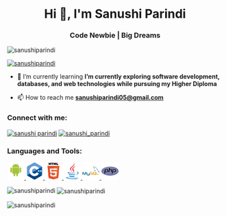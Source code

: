 <h1 align="center">Hi 👋, I'm Sanushi Parindi</h1>
<h3 align="center">Code Newbie | Big Dreams</h3>

<p align="left"> <img src="https://komarev.com/ghpvc/?username=sanushiparindi&label=Profile%20views&color=0e75b6&style=flat" alt="sanushiparindi" /> </p>

<p align="left"> <a href="https://github.com/ryo-ma/github-profile-trophy"><img src="https://github-profile-trophy.vercel.app/?username=sanushiparindi" alt="sanushiparindi" /></a> </p>

- 🌱 I’m currently learning **I’m currently exploring software development, databases, and web technologies while pursuing my Higher Diploma**

- 📫 How to reach me **sanushiparindi05@gmail.com**

<h3 align="left">Connect with me:</h3>
<p align="left">
<a href="https://linkedin.com/in/sanushi parindi" target="blank"><img align="center" src="https://raw.githubusercontent.com/rahuldkjain/github-profile-readme-generator/master/src/images/icons/Social/linked-in-alt.svg" alt="sanushi parindi" height="30" width="40" /></a>
<a href="https://instagram.com/sanushi_parindi" target="blank"><img align="center" src="https://raw.githubusercontent.com/rahuldkjain/github-profile-readme-generator/master/src/images/icons/Social/instagram.svg" alt="sanushi_parindi" height="30" width="40" /></a>
</p>

<h3 align="left">Languages and Tools:</h3>
<p align="left"> <a href="https://developer.android.com" target="_blank" rel="noreferrer"> <img src="https://raw.githubusercontent.com/devicons/devicon/master/icons/android/android-original-wordmark.svg" alt="android" width="40" height="40"/> </a> <a href="https://www.w3schools.com/cpp/" target="_blank" rel="noreferrer"> <img src="https://raw.githubusercontent.com/devicons/devicon/master/icons/cplusplus/cplusplus-original.svg" alt="cplusplus" width="40" height="40"/> </a> <a href="https://www.w3.org/html/" target="_blank" rel="noreferrer"> <img src="https://raw.githubusercontent.com/devicons/devicon/master/icons/html5/html5-original-wordmark.svg" alt="html5" width="40" height="40"/> </a> <a href="https://www.java.com" target="_blank" rel="noreferrer"> <img src="https://raw.githubusercontent.com/devicons/devicon/master/icons/java/java-original.svg" alt="java" width="40" height="40"/> </a> <a href="https://www.mysql.com/" target="_blank" rel="noreferrer"> <img src="https://raw.githubusercontent.com/devicons/devicon/master/icons/mysql/mysql-original-wordmark.svg" alt="mysql" width="40" height="40"/> </a> <a href="https://www.php.net" target="_blank" rel="noreferrer"> <img src="https://raw.githubusercontent.com/devicons/devicon/master/icons/php/php-original.svg" alt="php" width="40" height="40"/> </a> </p>

<p><img align="left" src="https://github-readme-stats.vercel.app/api/top-langs?username=sanushiparindi&show_icons=true&locale=en&layout=compact" alt="sanushiparindi" /></p>

<p>&nbsp;<img align="center" src="https://github-readme-stats.vercel.app/api?username=sanushiparindi&show_icons=true&locale=en" alt="sanushiparindi" /></p>

<p><img align="center" src="https://github-readme-streak-stats.herokuapp.com/?user=sanushiparindi&" alt="sanushiparindi" /></p>

